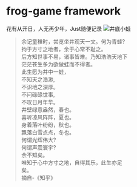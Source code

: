 # frog-game framework

花有从开日，人无再少年，Just随便记录
![井底小蛙](https://gimg2.baidu.com/image_search/src=http%3A%2F%2Fimglf4.nosdn0.126.net%2Fimg%2FbXZoMStTenMvL25aUEtUZmZTVnpaUkpuTGQvVEpXVTB0M1lMbCt4NzJnNnRPZDBuMW13MW13PT0.jpg%3FimageView%26thumbnail%3D1680x0%26quality%3D96%26stripmeta%3D0%26type%3Djpg&refer=http%3A%2F%2Fimglf4.nosdn0.126.net&app=2002&size=f9999,10000&q=a80&n=0&g=0n&fmt=auto?sec=1650298832&t=63ce86d353837eba8fe01e6eab1fd120)

>余记童稚时，尝览坐井观天一文。何为青蛙?  
拘于方寸之地者，余于心常不耻之。  
后方知世事不易，诸事皆难。乃知浩浩天地下  
茫茫苍生多为欲做蛙而不得者。  
此生愿为井中一蛙，  
不知天之浩渺,  
不识地之深厚。  
不问碌碌世事,  
不叹日月年华。  
井壁绿意盎然，春也。  
喜听凉风阵阵，夏也。  
身着落叶纷纷，秋也。  
飘落白雪点点，冬也。  
何谓光辉伟大?  
何谓声震寰宇?  
余不知矣。  
唯知于心中方寸之地，自得其乐，此生亦足  
矣。  
摘自-《知乎》



[comment]: <> (|工程|说明|)

[comment]: <> (|:-----  |-----                           |)

[comment]: <> (|frog-common |公共代码  |)

[comment]: <> (|frog-metadata |数据相关  |)

[comment]: <> (|frog-transports  |网络相关  |)

[comment]: <> (|hall-server  |业务代码相关  |)
